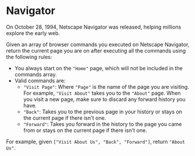 # Navigator

On October 28, 1994, Netscape Navigator was released, helping millions explore the early web.

Given an array of browser commands you executed on Netscape Navigator, return the current page you are on after executing all the commands using the following rules:

-   You always start on the `"Home"` page, which will not be included in the commands array.
-   Valid commands are:
    -   `"Visit Page"`: Where `"Page"` is the name of the page you are visiting. For example, `"Visit About"` takes you to the `"About"` page. When you visit a new page, make sure to discard any forward history you have.
    -   `"Back"`: Takes you to the previous page in your history or stays on the current page if there isn't one.
    -   `"Forward"`: Takes you forward in the history to the page you came from or stays on the current page if there isn't one.

For example, given `["Visit About Us", "Back", "Forward"]`, return `"About Us"`.